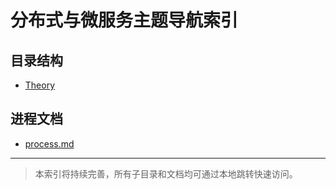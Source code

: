 # 分布式与微服务主题导航索引

## 目录结构

- [Theory](Theory/)

## 进程文档

- [process.md](process.md)

---

> 本索引将持续完善，所有子目录和文档均可通过本地跳转快速访问。
